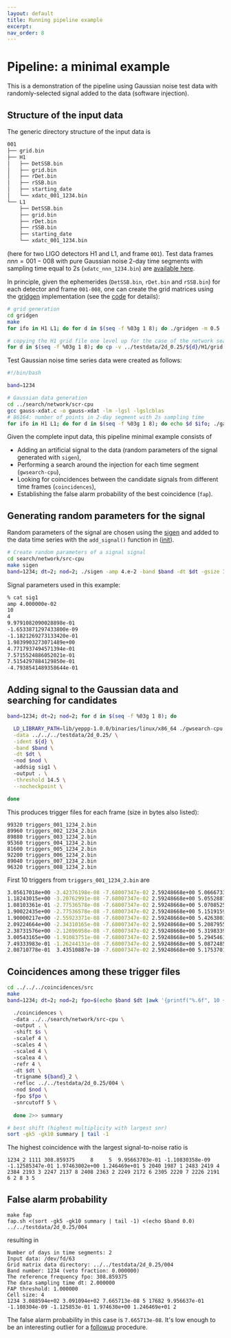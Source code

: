 ```yaml
---
layout: default
title: Running pipeline example
excerpt:
nav_order: 8
---
```


# Pipeline: a minimal example 

This is a demonstration of the pipeline using Gaussian noise test data with randomly-selected signal added to the data (software injection).  

## Structure of the input data 

The generic directory structure of the input data is

```bash 
001
├── grid.bin
├── H1
│   ├── DetSSB.bin
│   ├── grid.bin
│   ├── rDet.bin
│   ├── rSSB.bin
│   ├── starting_date
│   └── xdatc_001_1234.bin
└── L1
    ├── DetSSB.bin
    ├── grid.bin
    ├── rDet.bin
    ├── rSSB.bin
    ├── starting_date
    └── xdatc_001_1234.bin
```
(here for two LIGO detectors H1 and L1, and frame `001`). Test data frames $nnn=001-008$ with pure Gaussian noise 2-day time segments with sampling time equal to 2s (`xdatc_nnn_1234.bin`) are [available here](https://polgraw.camk.edu.pl/H1L1_2d_0.25.tar.gz). 

In principle, given the ephemerides (`DetSSB.bin`, `rDet.bin` and `rSSB.bin`) for each detector and frame `001-008`, one can create the grid matrices using the [gridgen](../polgraw-allsky/grid_generation) implementation (see the [code](https://github.com/mbejger/polgraw-allsky/tree/master/gridgen) for details): 

```bash 
# grid generation
cd gridgen
make
for ifo in H1 L1; do for d in $(seq -f %03g 1 8); do ./gridgen -m 0.5 -p dfg -d ../testdata/2d_0.25/${d}/${ifo}/ -n 17; done; done

# copying the H1 grid file one level up for the case of the network search 
for d in $(seq -f %03g 1 8); do cp -v ../testdata/2d_0.25/${d}/H1/grid.bin ../testdata/2d_0.25/${d}; done
```
Test Gaussian noise time series data were created as follows:  

```bash 
#!/bin/bash 

band=1234

# Gaussian data generation
cd ../search/network/scr-cpu
gcc gauss-xdat.c -o gauss-xdat -lm -lgsl -lgslcblas
# 86164: number of points in 2-day segment with 2s sampling time 
for ifo in H1 L1; do for d in $(seq -f %03g 1 8); do echo $d $ifo; ./gauss-xdat 86164 1 1 ../../../testdata/2d_0.25/${d}/${ifo}/xdatc_${d}_${band}.bin; done; done
```
Given the complete input data, this pipeline minimal example consists of 

* Adding an artificial signal to the data (random parameters of the signal generated with `sigen`), 
* Performing a search around the injection for each time segment (`gwsearch-cpu`), 
* Looking for coincidences between the candidate signals from different time frames (`coincidences`), 
* Establishing the false alarm probability of the best coincidence (`fap`).   


## Generating random parameters for the signal 

Random parameters of the signal are chosen using the [sigen](https://github.com/mbejger/polgraw-allsky/blob/master/search/network/src-cpu/sigen.c) and added to the data time series with the `add_signal()` function in ([init](https://github.com/mbejger/polgraw-allsky/blob/master/search/network/src-cpu/init.c)). 

```bash 
# Create random parameters of a signal signal
cd search/network/src-cpu
make sigen
band=1234; dt=2; nod=2; ./sigen -amp 4.e-2 -band $band -dt $dt -gsize 10 -reffr 4 -nod $nod 1> sig1 
```
Signal parameters used in this example:

```bash 
% cat sig1 
amp 4.000000e-02
10
4
9.9791082090028898e-01
-1.6533871297433800e-09
-1.1821269273133420e-01
1.9839903273071489e+00
4.7717937494571394e-01
7.5715524886052021e-01
7.5154297884129850e-01
-4.7938541489358644e-01
``` 

## Adding signal to the Gaussian data and searching for candidates

```bash 
band=1234; dt=2; nod=2; for d in $(seq -f %03g 1 8); do 

  LD_LIBRARY_PATH=lib/yeppp-1.0.0/binaries/linux/x86_64 ./gwsearch-cpu \
  -data ../../../testdata/2d_0.25/ \
  -ident ${d} \
  -band $band \
  -dt $dt \ 
  -nod $nod \ 
  -addsig sig1 \  
  -output . \
  -threshold 14.5 \
  --nocheckpoint \ 

done
``` 

This produces trigger files for each frame (size in bytes also listed): 
```
99320 triggers_001_1234_2.bin
89960 triggers_002_1234_2.bin
89880 triggers_003_1234_2.bin
95360 triggers_004_1234_2.bin
81600 triggers_005_1234_2.bin
92200 triggers_006_1234_2.bin
89040 triggers_007_1234_2.bin
96320 triggers_008_1234_2.bin
```

First 10 triggers from `triggers_001_1234_2.bin` are 

```bash
3.05617018e+00 -3.42376198e-08 -7.68007347e-02 2.59248668e+00 5.06667333e+00 
1.18243015e+00 -3.20762991e-08 -7.68007347e-02 2.59248668e+00 5.05528873e+00 
1.08103361e-01 -2.77536578e-08 -7.68007347e-02 2.59248668e+00 5.07085254e+00 
1.90022435e+00 -2.77536578e-08 -7.68007347e-02 2.59248668e+00 5.15191593e+00 
1.90000217e+00 -2.55923371e-08 -7.68007347e-02 2.59248668e+00 5.42638039e+00 
2.09224664e+00 -2.34310165e-08 -7.68007347e-02 2.59248668e+00 5.20879551e+00 
2.38731576e+00 -2.12696958e-08 -7.68007347e-02 2.59248668e+00 5.31983396e+00 
3.00543165e+00 -1.91083751e-08 -7.68007347e-02 2.59248668e+00 5.29454616e+00 
7.49333983e-01 -1.26244131e-08 -7.68007347e-02 2.59248668e+00 5.08724856e+00 
2.08710778e-01  3.43510887e-10 -7.68007347e-02 2.59248668e+00 5.17537018e+00 
```

## Coincidences among these trigger files 

```bash 
cd ../../../coincidences/src
make
band=1234; dt=2; nod=2; fpo=$(echo $band $dt |awk '{printf("%.6f", 10 + 0.96875*$1/(2.0*$2))}'); for s in {0..1}{0..1}{0..1}{0..1}; do 

  ./coincidences \ 
  -data ../../search/network/src-cpu \ 
  -output . \ 
  -shift $s \ 
  -scalef 4 \ 
  -scales 4 \ 
  -scaled 4 \ 
  -scalea 4 \ 
  -refr 4 \ 
  -dt $dt \ 
  -trigname ${band}_2 \ 
  -refloc ../../testdata/2d_0.25/004 \ 
  -nod $nod \ 
  -fpo $fpo \ 
  -snrcutoff 5 \ 
 
  done 2>> summary

# best shift (highest multiplicity with largest snr)
sort -gk5 -gk10 summary | tail -1
```
The highest coincidence with the largest signal-to-noise ratio is  
```
1234_2 1111 308.859375     8     5  9.95663703e-01 -1.10830358e-09 -1.12585347e-01 1.97463002e+00 1.246469e+01 5 2040 1987 1 2483 2419 4 2384 2193 3 2247 2137 8 2408 2363 2 2249 2172 6 2305 2220 7 2226 2191 6 2 8 3 5
```


## False alarm probability 

```
make fap 
fap.sh <(sort -gk5 -gk10 summary | tail -1) <(echo $band 0.0) ../../testdata/2d_0.25/004
```
resulting in 
```
Number of days in time segments: 2
Input data: /dev/fd/63
Grid matrix data directory: ../../testdata/2d_0.25/004
Band number: 1234 (veto fraction: 0.000000)
The reference frequency fpo: 308.859375
The data sampling time dt: 2.000000
FAP threshold: 1.000000
Cell size: 4
1234 3.088594e+02 3.091094e+02 7.665713e-08 5 17682 9.956637e-01 -1.108304e-09 -1.125853e-01 1.974630e+00 1.246469e+01 2
```
The false alarm probability in this case is `7.665713e-08`. It's low enough to be an interesting outlier for a [followup](../polgraw-allsky/followup) procedure. 


